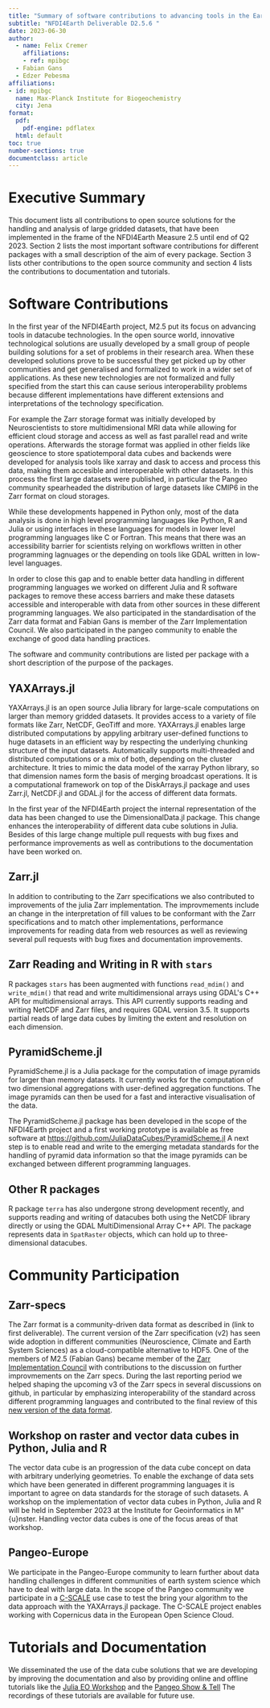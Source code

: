 ```yaml
---
title: "Summary of software contributions to advancing tools in the Earth System Sciences (Action 4)"
subtitle: "NFDI4Earth Deliverable D2.5.6 "
date: 2023-06-30
author: 
  - name: Felix Cremer
    affiliations:
    - ref: mpibgc
  - Fabian Gans
  - Edzer Pebesma
affiliations:
- id: mpibgc
  name: Max-Planck Institute for Biogeochemistry
  city: Jena
format:
  pdf:
    pdf-engine: pdflatex
  html: default
toc: true
number-sections: true
documentclass: article
---
```


# Executive Summary


This document lists all contributions to open source solutions for the handling and analysis of large gridded datasets, that have been implemented in the frame of the NFDI4Earth  Measure 2.5 until end of Q2 2023. 
Section 2 lists the most important software contributions for different packages with a small description of the aim of every package. 
Section 3 lists other contributions to the open source community and section 4 lists the contributions to documentation and tutorials.

# Software Contributions 

In the first year of the NFDI4Earth project, M2.5 put its focus on advancing tools in datacube technologies. 
In the open source world, innovative technological solutions are usually developed by a small group of people building solutions for a set of problems in their research area. When these developed solutions prove to be successful they get picked up by other communities and get generalised and formalized to work in a wider set of applications. As these new technologies are not formalized and fully specified from the start this can cause serious interoperability problems because different implementations have different extensions and interpretations of the technology specification. 

For example the Zarr storage format was initially developed by Neuroscientists to store multidimensional MRI data while allowing for efficient cloud storage and access as well as fast parallel read and write operations. Afterwards the storage format was applied in other fields like geoscience to store spatiotemporal data cubes and backends were developed for analysis tools like xarray and dask to access and process this data, making them accesible and interoperable with other datasets. In this process the first large datasets were published, in particular the Pangeo community spearheaded the distribution of large datasets like CMIP6 in the Zarr format on cloud storages. 

While these developments happened in Python only, most of the data analysis is done in high level programming languages like Python, R and Julia or using interfaces in these languages for models in lower level programming languages like C or Fortran. This means that there was an accessibility barrier for scientists relying on workflows written in other programming lagnuages or the depending on tools like GDAL written in low-level languages. 

In order to close this gap and to enable better data handling in different programming languages we worked on different Julia and R software packages to remove these access barriers and make these datasets accessible and interoperable with data from other sources in these different programming languages. 
We also participated in the standardisation of the Zarr data format and Fabian Gans is member of the Zarr Implementation Council. We also participated in the pangeo community to enable the exchange of good data handling practices.

The software and community contributions are listed per package with a short description of the purpose of the packages.

## YAXArrays.jl
YAXArrays.jl is an open source Julia library for large-scale computations on larger than memory gridded datasets. It provides access to a variety of file formats like Zarr, NetCDF, GeoTiff and more. 
YAXArrays.jl enables large distributed computations by appyling arbitrary user-defined functions to huge datasets in an efficient way by respecting the underlying chunking structure of the input datasets. 
Automatically supports multi-threaded and distributed computations or a mix of both, depending on the cluster architecture. 
It tries to mimic the data model of the xarray Python library, so that dimension names form the basis of merging broadcast operations.
It is a computational framework on top of the DiskArrays.jl package and uses Zarr.jl, NetCDF.jl and GDAL.jl for the access of different data formats.

In the first year of the NFDI4Earth project the internal representation of the data has been changed to use the DimensionalData.jl package. 
This change enhances the interoperability of different data cube solutions in Julia. 
Besides of this large change multiple pull requests with bug fixes and performance improvements as well as contributions to the documentation have been worked on.


## Zarr.jl

In addition to contributing to the Zarr specifications we also contributed to improvements of the julia Zarr implementation. The improvmements include an change in the interpretation of fill values to be conformant with the Zarr specifications and to match other implementations, performance improvements for reading data from web resources as well as reviewing several pull requests with bug fixes and documentation improvements. 

## Zarr Reading and Writing in R with `stars`

R packages `stars` has been augmented with functions `read_mdim()` and `write_mdim()` that read and write multidimensional arrays using GDAL's C++ API for multidimensional arrays. This API currently supports reading and writing NetCDF and Zarr files, and requires GDAL version 3.5. It supports partial reads of large data cubes by limiting the extent and resolution on each dimension.


## PyramidScheme.jl

PyramidScheme.jl is a Julia package for the computation of image pyramids for larger than memory datasets. It currently works for the computation of two dimensional aggregations with user-defined aggregation functions. 
The image pyramids can then be used for a fast and interactive visualisation of the data.

The PyramidScheme.jl package has been developed in the scope of the NFDI4Earth project and a first working prototype is available as free software at https://github.com/JuliaDataCubes/PyramidScheme.jl
A next step is to  enable read and write to the emerging metadata standards for the handling of pyramid data information so that the image pyramids can be exchanged between different programming languages. 


## Other R packages

R package `terra` has also undergone strong development recently, and supports reading and writing of datacubes both using the NetCDF library directly or using the GDAL MultiDimensional Array C++ API. The package represents data in `SpatRaster` objects, which can hold up to three-dimensional datacubes.

# Community Participation
## Zarr-specs

The Zarr format is a community-driven data format as described in (link to first deliverable). The current version of the Zarr specification (v2) has seen wide adoption in different communities (Neuroscience, Climate and Earth System Sciences) as a cloud-compatible alternative to HDF5. One of the members of M2.5 (Fabian Gans) became member of the [Zarr Implementation Council](https://zarr.dev/zeps/zic/) with contributions to the discussion on further improvmements on the Zarr specs. During the last reporting period we helped shaping the upcoming v3 of the Zarr specs in several discussions on github, in particular by emphasizing interoperability of the standard across different programming languages and contributed to the final review of this [new version of the data format](https://zarr.dev/zeps/draft/ZEP0001.html). 


## Workshop on raster and vector data cubes in Python, Julia and R

The vector data cube is an progression of the data cube concept on data with arbitrary underlying geometries.
To enable the exchange of data sets which have been generated in different programming languages it is important to agree on data standards for the storage of such datasets. 
A workshop on the implementation of vector data cubes in Python, Julia and R will be held
in September 2023 at the Institute for Geoinformatics in M\"{u}nster. Handling vector data cubes is one of the focus areas of that workshop.

## Pangeo-Europe
We participate in the Pangeo-Europe community to learn further about data handling challenges in different communities of earth system science which have to deal with large data. 
In the scope of the Pangeo community we participate in a [C-SCALE](https://c-scale.eu/) use case to test the bring your algorithm to the data approach with the YAXArrays.jl package. The C-SCALE project enables working with Copernicus data in the European Open Science Cloud. 


# Tutorials and Documentation

We disseminated the use of the data cube solutions that we are developing by improving the documentation 
and also by providing online and offline tutorials like the [Julia EO Workshop](https://aircentre.github.io/JuliaEO/) and the [Pangeo Show & Tell](https://reliance.rohub.org/77a61d94-3318-4d33-a3c0-4730e7026fdb?activetab=overview)
The recordings of these tutorials are available for future use.

